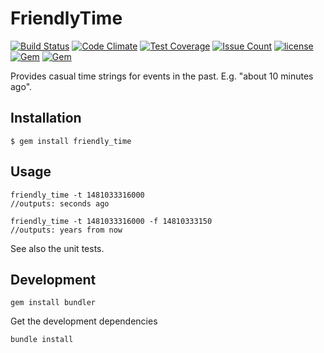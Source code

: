 # FriendlyTime

[![Build Status](https://travis-ci.org/barrydrink/friendly-time-ruby.svg?branch=master)](https://travis-ci.org/barrydrink/friendly-time-ruby)
[![Code Climate](https://codeclimate.com/github/barrydrink/friendly-time-ruby/badges/gpa.svg)](https://codeclimate.com/github/barrydrink/friendly-time-ruby)
[![Test Coverage](https://codeclimate.com/github/barrydrink/friendly-time-ruby/badges/coverage.svg)](https://codeclimate.com/github/barrydrink/friendly-time-ruby/coverage)
[![Issue Count](https://codeclimate.com/github/barrydrink/friendly-time-ruby/badges/issue_count.svg)](https://codeclimate.com/github/barrydrink/friendly-time-ruby)
[![license](https://img.shields.io/github/license/barrydrink/friendly-time-ruby.svg)]()
[![Gem](https://img.shields.io/gem/v/friendly_time.svg)](https://rubygems.org/gems/friendly_time)
[![Gem](https://img.shields.io/gem/dt/friendly_time.svg)](https://rubygems.org/gems/friendly_time)

Provides casual time strings for events in the past. E.g. "about 10 minutes ago".

## Installation

    $ gem install friendly_time

## Usage

	friendly_time -t 1481033316000
	//outputs: seconds ago
	
	friendly_time -t 1481033316000 -f 14810333150
	//outputs: years from now

	
See also the unit tests.

## Development

	gem install bundler

Get the development dependencies

	bundle install
